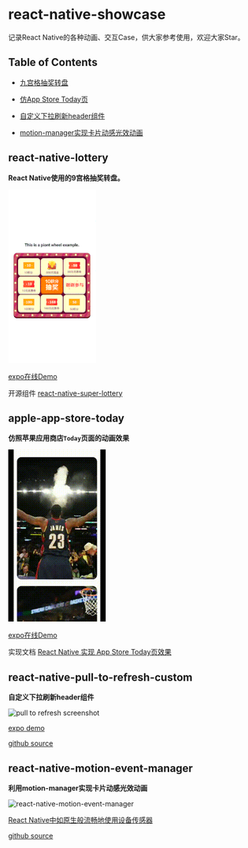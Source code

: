 # react-native-showcase

记录React Native的各种动画、交互Case，供大家参考使用，欢迎大家Star。

## Table of Contents

* [九宫格抽奖转盘](#react-native-lottery)

* [仿App Store Today页](#apple-app-store-today)

* [自定义下拉刷新header组件](#react-native-pull-to-refresh-custom)

* [motion-manager实现卡片动感光效动画](#react-native-motion-event-manager)

## react-native-lottery

**React Native使用的9宫格抽奖转盘。**

![](./case-gif/lottery-demo.gif)

[expo在线Demo](https://snack.expo.io/@wangcheng714/react-native-lottery)

开源组件 [react-native-super-lottery](https://github.com/rrd-fe/react-native-super-lottery)

## apple-app-store-today

**仿照苹果应用商店`Today`页面的动画效果**

![](./case-gif/app-store-today-demo.gif)

[expo在线Demo](https://snack.expo.io/@wangcheng714/apple-app-of-the-day)

实现文档 [React Native 实现 App Store Today页效果](https://github.com/rrd-fe/blog/blob/master/react-native/app-today-page.md)

## react-native-pull-to-refresh-custom

**自定义下拉刷新header组件** 

![pull to refresh screenshot](https://user-images.githubusercontent.com/219501/61520080-f9ac7000-aa3f-11e9-910c-7fa64f84f3ef.gif)

[expo demo](https://snack.expo.io/@sophister/custom-pull-to-refresh-header)

[github source](https://github.com/sophister/react-native-pull-to-refresh-custom)

## react-native-motion-event-manager

**利用motion-manager实现卡片动感光效动画**

![react-native-motion-event-manager](https://user-images.githubusercontent.com/660208/61530682-5bc49f80-aa57-11e9-9fb0-4a8b74786984.gif)

[React Native中如原生般流畅地使用设备传感器](https://github.com/rrd-fe/blog/blob/master/react-native/motion-event.md)

[github source](https://github.com/rrd-fe/react-native-motion-event-manager)
